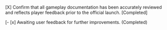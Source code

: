 [X] Confirm that all gameplay documentation has been accurately reviewed and reflects player feedback prior to the official launch. [Completed]

[- [x] Awaiting user feedback for further improvements. (Completed)